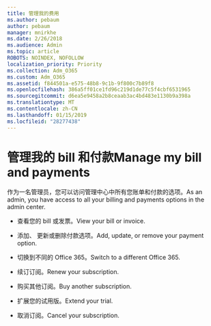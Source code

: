 ```yaml
---
title: 管理我的费用
ms.author: pebaum
author: pebaum
manager: mnirkhe
ms.date: 2/26/2018
ms.audience: Admin
ms.topic: article
ROBOTS: NOINDEX, NOFOLLOW
localization_priority: Priority
ms.collection: Adm_O365
ms.custom: Adm_O365
ms.assetid: f844501a-e575-48b8-9c1b-9f800c7b89f8
ms.openlocfilehash: 386a5ff01ce1fd96c219d1de77c5f4cbf6531965
ms.sourcegitcommit: d6ea5e9458a2b8ceaab3ac4bd483e1130b9a398a
ms.translationtype: MT
ms.contentlocale: zh-CN
ms.lasthandoff: 01/15/2019
ms.locfileid: "28277438"
---
```

# <a name="manage-my-bill-and-payments"></a><span data-ttu-id="ac246-102">管理我的 bill 和付款</span><span class="sxs-lookup"><span data-stu-id="ac246-102">Manage my bill and payments</span></span>

<span data-ttu-id="ac246-103">作为一名管理员，您可以访问管理中心中所有您账单和付款的选项。</span><span class="sxs-lookup"><span data-stu-id="ac246-103">As an admin, you have access to all your billing and payments options in the admin center.</span></span>
  
- <span data-ttu-id="ac246-104">查看您的 bill 或发票。</span><span class="sxs-lookup"><span data-stu-id="ac246-104">View your bill or invoice.</span></span>
    
- <span data-ttu-id="ac246-105">添加、 更新或删除付款选项。</span><span class="sxs-lookup"><span data-stu-id="ac246-105">Add, update, or remove your payment option.</span></span>
    
- <span data-ttu-id="ac246-106">切换到不同的 Office 365。</span><span class="sxs-lookup"><span data-stu-id="ac246-106">Switch to a different Office 365.</span></span>
    
- <span data-ttu-id="ac246-107">续订订阅。</span><span class="sxs-lookup"><span data-stu-id="ac246-107">Renew your subscription.</span></span>
    
- <span data-ttu-id="ac246-108">购买其他订阅。</span><span class="sxs-lookup"><span data-stu-id="ac246-108">Buy another subscription.</span></span>
    
- <span data-ttu-id="ac246-109">扩展您的试用版。</span><span class="sxs-lookup"><span data-stu-id="ac246-109">Extend your trial.</span></span>
    
- <span data-ttu-id="ac246-110">取消订阅。</span><span class="sxs-lookup"><span data-stu-id="ac246-110">Cancel your subscription.</span></span>
    

